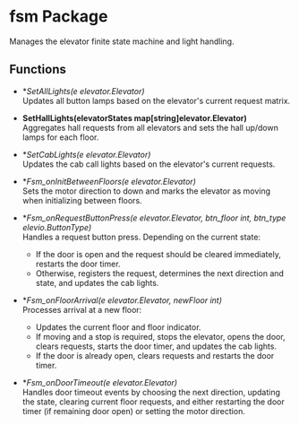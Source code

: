 # fsm Package

Manages the elevator finite state machine and light handling.

## Functions

- **SetAllLights(e *elevator.Elevator)**  
  Updates all button lamps based on the elevator's current request matrix.

- **SetHallLights(elevatorStates map[string]elevator.Elevator)**  
  Aggregates hall requests from all elevators and sets the hall up/down lamps for each floor.

- **SetCabLights(e *elevator.Elevator)**  
  Updates the cab call lights based on the elevator's current requests.

- **Fsm_onInitBetweenFloors(e *elevator.Elevator)**  
  Sets the motor direction to down and marks the elevator as moving when initializing between floors.

- **Fsm_onRequestButtonPress(e *elevator.Elevator, btn_floor int, btn_type elevio.ButtonType)**  
  Handles a request button press. Depending on the current state:
  - If the door is open and the request should be cleared immediately, restarts the door timer.
  - Otherwise, registers the request, determines the next direction and state, and updates the cab lights.

- **Fsm_onFloorArrival(e *elevator.Elevator, newFloor int)**  
  Processes arrival at a new floor:
  - Updates the current floor and floor indicator.
  - If moving and a stop is required, stops the elevator, opens the door, clears requests, starts the door timer, and updates the cab lights.
  - If the door is already open, clears requests and restarts the door timer.

- **Fsm_onDoorTimeout(e *elevator.Elevator)**  
  Handles door timeout events by choosing the next direction, updating the state, clearing current floor requests, and either restarting the door timer (if remaining door open) or setting the motor direction.
